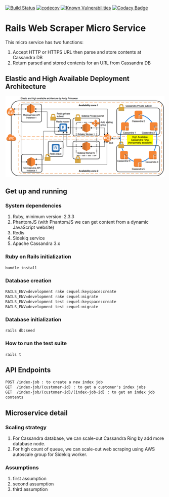[![Build Status](https://travis-ci.org/andypmw/rails-web-scraper-micro-service.svg?branch=master)](https://travis-ci.org/andypmw/rails-web-scraper-micro-service)
[![codecov](https://codecov.io/gh/andypmw/rails-web-scraper-micro-service/branch/master/graph/badge.svg)](https://codecov.io/gh/andypmw/rails-web-scraper-micro-service)
[![Known Vulnerabilities](https://snyk.io/test/github/andypmw/rails-web-scraper-micro-service/badge.svg)](https://snyk.io/test/github/andypmw/rails-web-scraper-micro-service)
[![Codacy Badge](https://api.codacy.com/project/badge/Grade/47be6b2ff2104b5689aca54f6b09ae76)](https://www.codacy.com/app/andypmw/rails-web-scraper-micro-service?utm_source=github.com&amp;utm_medium=referral&amp;utm_content=andypmw/rails-web-scraper-micro-service&amp;utm_campaign=Badge_Grade)


# Rails Web Scraper Micro Service
This micro service has two functions:
1. Accept HTTP or HTTPS URL then parse and store contents at Cassandra DB
1. Return parsed and stored contents for an URL from Cassandra DB

## Elastic and High Available Deployment Architecture
![Alt text](doc/AWS-deploy-architecture.png?raw=true "Elastic and high available deployment architecture for the micro service")

## Get up and running

### System dependencies
1. Ruby, minimum version: 2.3.3
1. PhantomJS (with PhantomJS we can get content from a dynamic JavaScript website)
1. Redis
1. Sidekiq service
1. Apache Cassandra 3.x

### Ruby on Rails initialization
```
bundle install
```

### Database creation
```
RAILS_ENV=development rake cequel:keyspace:create
RAILS_ENV=development rake cequel:migrate
RAILS_ENV=development test cequel:keyspace:create
RAILS_ENV=development test cequel:migrate
```

### Database initialization
```
rails db:seed
```

### How to run the test suite
```
rails t
```

## API Endpoints
```
POST /index-job : to create a new index job
GET  /index-job/(customer-id) : to get a customer's index jobs
GET  /index-job/(customer-id)/(index-job-id) : to get an index job contents
```

## Microservice detail

### Scaling strategy
1. For Cassandra database, we can scale-out Cassandra Ring by add more database node.
1. For high count of queue, we can scale-out web scraping using AWS autoscale group for Sidekiq worker.

### Assumptions
1. first assumption
1. second assumption
1. third assumption
